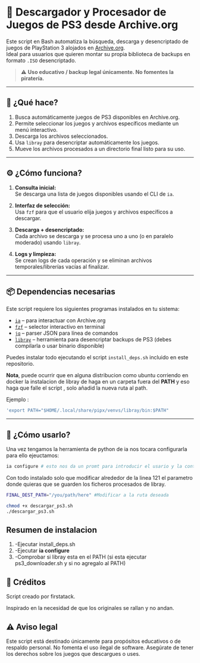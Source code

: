 # 👾 Descargador y Procesador de Juegos de PS3 desde Archive.org

Este script en Bash automatiza la búsqueda, descarga y desencriptado de juegos de PlayStation 3 alojados en [Archive.org](https://archive.org).  
Ideal para usuarios que quieren montar su propia biblioteca de backups en formato `.ISO` desencriptado.

> ⚠️ **Uso educativo / backup legal únicamente. No fomentes la piratería.**

---

## 📌 ¿Qué hace?

1. Busca automáticamente juegos de PS3 disponibles en Archive.org.
2. Permite seleccionar los juegos y archivos específicos mediante un menú interactivo.
3. Descarga los archivos seleccionados.
4. Usa `libray` para desencriptar automáticamente los juegos.
5. Mueve los archivos procesados a un directorio final listo para su uso.

---

## ⚙️ ¿Cómo funciona?

1. **Consulta inicial:**  
   Se descarga una lista de juegos disponibles usando el CLI de `ia`.

2. **Interfaz de selección:**  
   Usa `fzf` para que el usuario elija juegos y archivos específicos a descargar.

3. **Descarga + desencriptado:**  
   Cada archivo se descarga y se procesa uno a uno (o en paralelo moderado) usando `libray`.

4. **Logs y limpieza:**  
   Se crean logs de cada operación y se eliminan archivos temporales/librerías vacías al finalizar.

---

## 📦 Dependencias necesarias

Este script requiere los siguientes programas instalados en tu sistema:

- [`ia`](https://pypi.org/project/internetarchive/) – para interactuar con Archive.org
- [`fzf`](https://github.com/junegunn/fzf) – selector interactivo en terminal
- [`jq`](https://stedolan.github.io/jq/) – parser JSON para línea de comandos
- [`libray`](https://github.com/firstatack/libray) – herramienta para desencriptar backups de PS3 (debes compilarla o usar binario disponible)

Puedes instalar todo ejecutando el script `install_deps.sh` incluido en este repositorio.

**Nota**, puede ocurrir que en alguna distribucion como ubuntu corriendo en docker la instalacion de libray de haga en un carpeta fuera del **PATH** y eso haga que falle el script , solo añadid la nueva ruta al path. 

Ejemplo :

```bash
'export PATH="$HOME/.local/share/pipx/venvs/libray/bin:$PATH"
```

---

## 🚀 ¿Cómo usarlo?

Una vez tengamos la herramienta de python de ia nos tocara configurarla para ello ejeuctamos:

```bash
ia configure # esto nos da un promt para introducir el usario y la contraseña de internet archive
```
Con todo instalado solo que modificar alrededor de la linea 121 el parametro donde quieras que se guarden los ficheros procesados de libray.

```bash
FINAL_DEST_PATH="/you/path/here" #Modificar a la ruta deseada
```

```bash
chmod +x descargar_ps3.sh
./descargar_ps3.sh
```

## Resumen de instalacion

1. -Ejecutar install_deps.sh
2. -Ejecutar **ia configure**
3. -Comprobar si libray esta en el PATH (si esta ejecutar ps3_downloader.sh y si no agregalo al PATH)

## 🙏 Créditos

Script creado por firstatack.

Inspirado en la necesidad de que los originales se rallan y no andan.

## ⚠️ Aviso legal
Este script está destinado únicamente para propósitos educativos o de respaldo personal. No fomenta el uso ilegal de software.
Asegúrate de tener los derechos sobre los juegos que descargues o uses.

